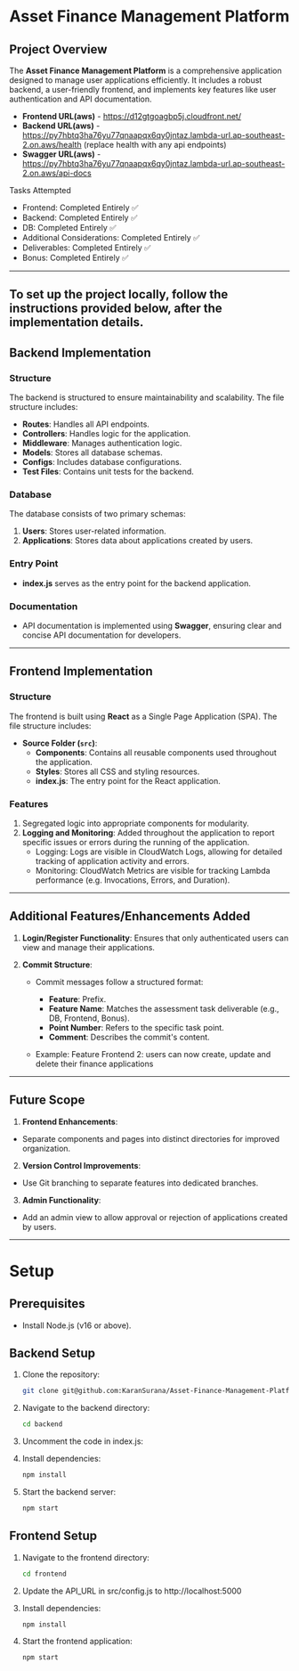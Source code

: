 # Asset Finance Management Platform

## Project Overview
The **Asset Finance Management Platform** is a comprehensive application designed to manage user applications efficiently. It includes a robust backend, a user-friendly frontend, and implements key features like user authentication and API documentation.

- **Frontend URL(aws)** - https://d12gtgoagbp5j.cloudfront.net/
- **Backend URL(aws)** - https://py7hbtq3ha76yu77qnaapqx6qy0jntaz.lambda-url.ap-southeast-2.on.aws/health
                    (replace health with any api endpoints)
- **Swagger URL(aws)** - https://py7hbtq3ha76yu77qnaapqx6qy0jntaz.lambda-url.ap-southeast-2.on.aws/api-docs

Tasks Attempted

- Frontend: Completed Entirely ✅
- Backend: Completed Entirely ✅
- DB: Completed Entirely ✅
- Additional Considerations: Completed Entirely ✅
- Deliverables: Completed Entirely ✅
- Bonus: Completed Entirely ✅

---

## **To set up the project locally, follow the instructions provided below, after the implementation details.**


## Backend Implementation

### Structure
The backend is structured to ensure maintainability and scalability. The file structure includes:
- **Routes**: Handles all API endpoints.
- **Controllers**: Handles logic for the application.
- **Middleware**: Manages authentication logic.
- **Models**: Stores all database schemas.
- **Configs**: Includes database configurations.
- **Test Files**: Contains unit tests for the backend.

### Database
The database consists of two primary schemas:
1. **Users**: Stores user-related information.
2. **Applications**: Stores data about applications created by users.

### Entry Point
- **index.js** serves as the entry point for the backend application.

### Documentation
- API documentation is implemented using **Swagger**, ensuring clear and concise API documentation for developers.

---

## Frontend Implementation

### Structure
The frontend is built using **React** as a Single Page Application (SPA). The file structure includes:
- **Source Folder (`src`)**:
  - **Components**: Contains all reusable components used throughout the application.
  - **Styles**: Stores all CSS and styling resources.
  - **index.js**: The entry point for the React application.

### Features
1.  Segregated logic into appropriate components for modularity.
2. **Logging and Monitoring**: Added throughout the application to report specific issues or errors during the running of the application.    
    - Logging: Logs are visible in CloudWatch Logs, allowing for detailed tracking of application activity and errors.
    - Monitoring: CloudWatch Metrics are visible for tracking Lambda performance (e.g. Invocations, Errors, and Duration).
---

## Additional Features/Enhancements Added

1. **Login/Register Functionality**: Ensures that only authenticated users can view and manage their applications.

2. **Commit Structure**:
   - Commit messages follow a structured format:
     - **Feature**: Prefix.
     - **Feature Name**: Matches the assessment task deliverable (e.g., DB, Frontend, Bonus).
     - **Point Number**: Refers to the specific task point.
     - **Comment**: Describes the commit's content.

   - Example: Feature Frontend 2: users can now create, update and delete their finance applications

---

## Future Scope
1. **Frontend Enhancements**:
- Separate components and pages into distinct directories for improved organization.
2. **Version Control Improvements**:
- Use Git branching to separate features into dedicated branches.
3. **Admin Functionality**:
- Add an admin view to allow approval or rejection of applications created by users.


---


# Setup

## Prerequisites

*   Install Node.js (v16 or above).

## Backend Setup

1.  Clone the repository:

    ```bash
    git clone git@github.com:KaranSurana/Asset-Finance-Management-Platform.git
    ```

2.  Navigate to the backend directory:

    ```bash
    cd backend
    ```
    
3.  Uncomment the code in index.js:

4.  Install dependencies:

    ```bash
    npm install
    ```
5.  Start the backend server:

    ```bash
    npm start
    ```

## Frontend Setup

1.  Navigate to the frontend directory:

    ```bash
    cd frontend
    ```

2.  Update the API_URL in src/config.js to http://localhost:5000

3.  Install dependencies:

    ```bash
    npm install
    ```

4.  Start the frontend application:

    ```bash
    npm start
    ```
